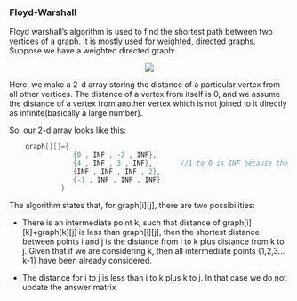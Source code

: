### Floyd-Warshall

Floyd warshall’s algorithm is used to find the shortest path between two vertices of a graph. It is mostly used for weighted, directed graphs.
Suppose we have a weighted directed graph:

<p align = "center">
<img src ="https://i0.wp.com/www.techiedelight.com/wp-content/uploads/Floyd-Warshall-Algorithm.png?resize=190%2C193">
</p>

Here, we make a 2-d array storing the distance of a particular vertex from all other vertices. The distance of a vertex from itself is 0, and we assume the distance of a vertex from another vertex which is not joined to it directly as infinite(basically a large number).

So, our 2-d array looks like this:
```cpp
	graph[][]={
                {0 , INF , -2 , INF},
                {4 , INF , 3 , INF},	   //1 to 0 is INF because the graph is directed from 0 to 1 and not 1 to 0
                {INF , INF , INF , 2},
                {-1 , INF , INF , INF}
             }
```

The algorithm states that, for graph[i][j], there are two possibilities:
- There is an intermediate point k, such that distance of graph[i][k]+graph[k][j] is less than graph[i][j], then the shortest distance between points i and j is the distance from i to k plus distance from k to j. Given that if we are considering k, then all intermediate points {1,2,3…k-1} have been already considered.

- The distance for i to j is less than i to k plus k to j. In that case we do not update the answer matrix
